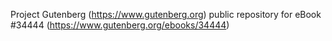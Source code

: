 Project Gutenberg (https://www.gutenberg.org) public repository for eBook #34444 (https://www.gutenberg.org/ebooks/34444)
